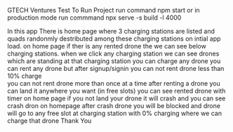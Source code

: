 GTECH Ventures Test
To Run Project run command npm start
or in production mode run commmand npx serve -s build -l 4000

In this app
There is home page where 3 charging stations are listed and quads randonmly destributed among these
charging stations on intial app load.
on home page if ther is any rented drone the we can see below charging stations.
when we click any charging station we can see drones which are standing at that charging station
you can charge any drone
you can rent any drone but after signup/signin
you can not rent drone less than 10% charge  
you can not rent drone more than once at a time
after renting a drone you can land it anywhere you want (in free slots)
you can see rented drone with timer on home page
if you not land your drone it will crash and you can see crash dron on homepage
after crash drone you will be blocked and drone will go to any free slot at charging station with 0% charging where we can charge that drone
Thank You